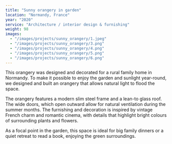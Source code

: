 ```yaml
---
title: "Sunny orangery in garden"
location: "Normandy, France"
year: "2020"
service: "Architecture / interior design & furnishing"
weight: 98
images:
  - "/images/projects/sunny_orangery/1.jpeg"
  - "/images/projects/sunny_orangery/3.png"
  - "/images/projects/sunny_orangery/4.png"
  - "/images/projects/sunny_orangery/5.png"
  - "/images/projects/sunny_orangery/6.png"
---
```


This orangery was designed and decorated for a rural family home in Normandy. To make it possible to enjoy the garden and sunlight year-round, we designed and built an orangery that allows natural light to flood the space.

The orangery features a modern slim steel frame and a lean-to glass roof. The wide doors, which open outward allow for natural ventilation during the summer months.
The furnishing and decoration is inspired by vintage French charm and romantic cinema, with details that highlight bright colours of surrounding plants and flowers.

As a focal point in the garden, this space is ideal for big family dinners or a quiet retreat to read a book, enjoying the green surroundings.
